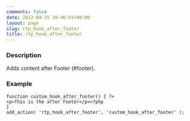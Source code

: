 ```yaml
---
comments: false
date: 2012-04-25 10:46:01+00:00
layout: page
slug: rtp_hook_after_footer
title: rtp_hook_after_footer
---
```


### Description


Adds content after Footer (#footer).


### Example



    
    function custom_hook_after_footer() { ?>
    <p>This is the after Footer</p><?php
    }
    add_action( 'rtp_hook_after_footer', 'custom_hook_after_footer' );
